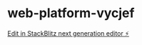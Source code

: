 # web-platform-vycjef

[Edit in StackBlitz next generation editor ⚡️](https://stackblitz.com/~/github.com/Vger0/web-platform-vycjef)